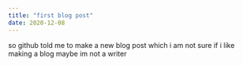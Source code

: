 ```yaml
---
title: "first blog post"
date: 2020-12-08
---
```

so github told me to make a new blog post 
which i am not sure if i like making a blog 
maybe im not a writer
